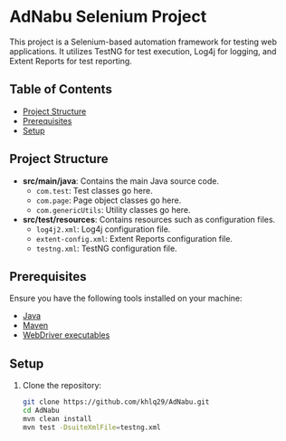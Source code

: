 # AdNabu Selenium Project

This project is a Selenium-based automation framework for testing web applications. It utilizes TestNG for test execution, Log4j for logging, and Extent Reports for test reporting.

## Table of Contents

- [Project Structure](#project-structure)
- [Prerequisites](#prerequisites)
- [Setup](#setup)

## Project Structure

- **src/main/java**: Contains the main Java source code.
  - `com.test`: Test classes go here.
  - `com.page`: Page object classes go here.
  - `com.genericUtils`: Utility classes go here.
- **src/test/resources**: Contains resources such as configuration files.
  - `log4j2.xml`: Log4j configuration file.
  - `extent-config.xml`: Extent Reports configuration file.
  - `testng.xml`: TestNG configuration file.

## Prerequisites

Ensure you have the following tools installed on your machine:

- [Java](https://www.oracle.com/java/technologies/javase-downloads.html)
- [Maven](https://maven.apache.org/download.cgi)
- [WebDriver executables](https://www.selenium.dev/documentation/en/webdriver/driver_requirements/#quick-reference)

## Setup

1. Clone the repository:

   ```bash
   git clone https://github.com/khlq29/AdNabu.git
   cd AdNabu
   mvn clean install
   mvn test -DsuiteXmlFile=testng.xml
